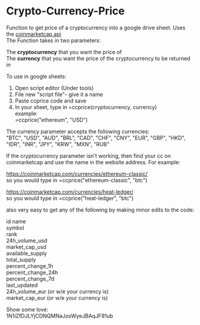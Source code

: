 # Crypto-Currency-Price
Function to get price of a cryptocurrency into a google drive sheet. Uses the [coinmarketcap api](https://coinmarketcap.com/api/)  
The Function takes in two parameters:  

The **cryptocurrency** that you want the price of  
The **currency** that you want the price of the cryptocurrency to be returned in

To use in google sheets:

1. Open script editor (Under tools)
2. File new "script file"- give it a name
3. Paste ccprice code and save
4. In your sheet, type in =ccprice(cryptocurrency, currency)  
   example:   
   =ccprice("ethereum", "USD")  

   
The currency parameter accepts the following currencies:  
"BTC", "USD", "AUD", "BRL", "CAD", "CHF", "CNY", "EUR", "GBP", "HKD", "IDR", "INR", "JPY", "KRW", "MXN", "RUB"   

If the cryptocurrency parameter isn't working, then find your cc on coinmarketcap and use the name in the website address. For example:

https://coinmarketcap.com/currencies/ethereum-classic/  
so you would type in =ccprice("ethereum-classic", "btc")

https://coinmarketcap.com/currencies/heat-ledger/  
so you would type in =ccprice("heat-ledger", "btc")

also very easy to get any of the following by making  minor edits to the code:

id
name  
symbol  
rank  
24h_volume_usd  
market_cap_usd  
available_supply  
total_supply  
percent_change_1h  
percent_change_24h  
percent_change_7d  
last_updated  
24h_volume_eur (or w/e your currency is)  
market_cap_eur (or w/e your currency is)

Show some love:  
1N1iZfDJLYjCDNQMNaJosWyeJBAqJF91ub

 
